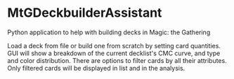 # MtGDeckbuilderAssistant
Python application to help with building decks in Magic: the Gathering

Load a deck from file or build one from scratch by setting card quantities. GUI will show a breakdown of the current decklist's CMC curve, and type and color distribution. There are options to filter cards by all their attributes. Only filtered cards will be displayed in list and in the analysis. 
